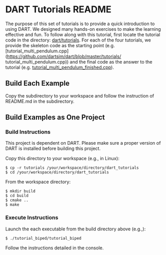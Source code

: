 # DART Tutorials README

The purpose of this set of tutorials is to provide a quick introduction to
using DART. We designed many hands-on exercises to make the learning
effective and fun. To follow along with this tutorial, first locate
the tutorial code in the directory:
[dart/tutorials](https://github.com/dartsim/dart/blob/master/tutorials).
For each of the four tutorials, we provide the skeleton code as the starting
point (e.g. [tutorial_multi_pendulum.cpp]
(https://github.com/dartsim/dart/blob/master/tutorials/
tutorial_multi_pendulum.cpp)) and the final code as the answer to the tutorial
(e.g. [tutorial_multi_pendulum_finished.cpp](https://github.com/dartsim/dart/blob/master/tutorials/tutorial_multi_pendulum_finished.cpp)).

## Build Each Example

Copy the subdirectory to your workspace and follow the instruction of README.md
in the subdirectory.

## Build Examples as One Project

### Build Instructions

This project is dependent on DART. Please make sure a proper version of DART is
installed before building this project.

Copy this directory to your workspace (e.g., in Linux):

    $ cp -r tutorials /your/workspace/directory/dart_tutorials
    $ cd /your/workspace/directory/dart_tutorials

From the workspace directory:

    $ mkdir build
    $ cd build
    $ cmake ..
    $ make

### Execute Instructions

Launch the each executable from the build directory above (e.g.,):

    $ ./tutorial_biped/tutorial_biped

Follow the instructions detailed in the console.

